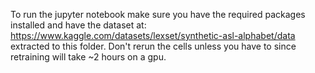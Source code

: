 To run the jupyter notebook make sure you have the required packages installed and have the dataset at: https://www.kaggle.com/datasets/lexset/synthetic-asl-alphabet/data extracted to this folder. Don't rerun the cells unless you have to since retraining will take ~2 hours on a gpu.